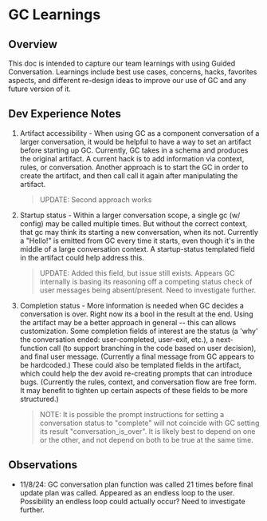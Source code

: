 # GC Learnings

## Overview

This doc is intended to capture our team learnings with using Guided Conversation. Learnings include best use cases, concerns, hacks, favorites aspects, and different re-design ideas to improve our use of GC and any future version of it.

## Dev Experience Notes

1. Artifact accessibility - When using GC as a component conversation of a larger conversation, it would be helpful to have a way to set an artifact before starting up GC. Currently, GC takes in a schema and produces the original artifact. A current hack is to add information via context, rules, or conversation. Another approach is to start the GC in order to create the artifact, and then call call it again after manipulating the artifact.

   > UPDATE: Second approach works

2. Startup status - Within a larger conversation scope, a single gc (w/ config) may be called multiple times. But without the correct context, that gc may think its starting a new conversation, when its not. Currently a "Hello!" is emitted from GC every time it starts, even though it's in the middle of a large conversation context. A startup-status templated field in the artifact could help address this.

   > UPDATE: Added this field, but issue still exists. Appears GC internally is basing its reasoning off a competing status check of user messages being absent/present. Need to investigate further.

3. Completion status - More information is needed when GC decides a conversation is over. Right now its a bool in the result at the end. Using the artifact may be a better approach in general -- this can allows customization. Some completion fields of interest are the status (a 'why' the conversation ended: user-completed, user-exit, etc.), a next-function call (to support branching in the code based on user decision), and final user message. (Currently a final message from GC appears to be hardcoded.) These could also be templated fields in the artifact, which could help the dev avoid re-creating prompts that can introduce bugs. (Currently the rules, context, and conversation flow are free form. It may benefit to tighten up certain aspects of these fields to be more structured.)

   > NOTE: It is possible the prompt instructions for setting a conversation status to "complete" will not coincide with GC setting its result "conversation_is_over". It is likely best to depend on one or the other, and not depend on both to be true at the same time.

## Observations

- 11/8/24: GC conversation plan function was called 21 times before final update plan was called. Appeared as an endless loop to the user. Possibility an endless loop could actually occur? Need to investigate further.
